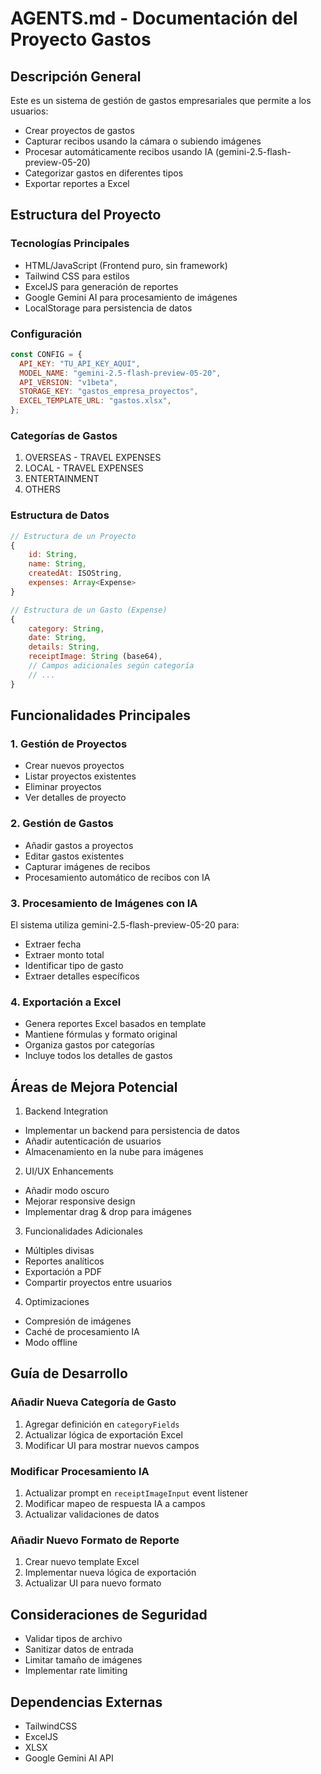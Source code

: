 # AGENTS.md - Documentación del Proyecto Gastos

## Descripción General

Este es un sistema de gestión de gastos empresariales que permite a los usuarios:

- Crear proyectos de gastos
- Capturar recibos usando la cámara o subiendo imágenes
- Procesar automáticamente recibos usando IA (gemini-2.5-flash-preview-05-20)
- Categorizar gastos en diferentes tipos
- Exportar reportes a Excel

## Estructura del Proyecto

### Tecnologías Principales

- HTML/JavaScript (Frontend puro, sin framework)
- Tailwind CSS para estilos
- ExcelJS para generación de reportes
- Google Gemini AI para procesamiento de imágenes
- LocalStorage para persistencia de datos

### Configuración

```javascript
const CONFIG = {
  API_KEY: "TU_API_KEY_AQUI",
  MODEL_NAME: "gemini-2.5-flash-preview-05-20",
  API_VERSION: "v1beta",
  STORAGE_KEY: "gastos_empresa_proyectos",
  EXCEL_TEMPLATE_URL: "gastos.xlsx",
};
```

### Categorías de Gastos

1. OVERSEAS - TRAVEL EXPENSES
2. LOCAL - TRAVEL EXPENSES
3. ENTERTAINMENT
4. OTHERS

### Estructura de Datos

```javascript
// Estructura de un Proyecto
{
    id: String,
    name: String,
    createdAt: ISOString,
    expenses: Array<Expense>
}

// Estructura de un Gasto (Expense)
{
    category: String,
    date: String,
    details: String,
    receiptImage: String (base64),
    // Campos adicionales según categoría
    // ...
}
```

## Funcionalidades Principales

### 1. Gestión de Proyectos

- Crear nuevos proyectos
- Listar proyectos existentes
- Eliminar proyectos
- Ver detalles de proyecto

### 2. Gestión de Gastos

- Añadir gastos a proyectos
- Editar gastos existentes
- Capturar imágenes de recibos
- Procesamiento automático de recibos con IA

### 3. Procesamiento de Imágenes con IA

El sistema utiliza gemini-2.5-flash-preview-05-20 para:

- Extraer fecha
- Extraer monto total
- Identificar tipo de gasto
- Extraer detalles específicos

### 4. Exportación a Excel

- Genera reportes Excel basados en template
- Mantiene fórmulas y formato original
- Organiza gastos por categorías
- Incluye todos los detalles de gastos

## Áreas de Mejora Potencial

1. Backend Integration

- Implementar un backend para persistencia de datos
- Añadir autenticación de usuarios
- Almacenamiento en la nube para imágenes

2. UI/UX Enhancements

- Añadir modo oscuro
- Mejorar responsive design
- Implementar drag & drop para imágenes

3. Funcionalidades Adicionales

- Múltiples divisas
- Reportes analíticos
- Exportación a PDF
- Compartir proyectos entre usuarios

4. Optimizaciones

- Compresión de imágenes
- Caché de procesamiento IA
- Modo offline

## Guía de Desarrollo

### Añadir Nueva Categoría de Gasto

1. Agregar definición en `categoryFields`
2. Actualizar lógica de exportación Excel
3. Modificar UI para mostrar nuevos campos

### Modificar Procesamiento IA

1. Actualizar prompt en `receiptImageInput` event listener
2. Modificar mapeo de respuesta IA a campos
3. Actualizar validaciones de datos

### Añadir Nuevo Formato de Reporte

1. Crear nuevo template Excel
2. Implementar nueva lógica de exportación
3. Actualizar UI para nuevo formato

## Consideraciones de Seguridad

- Validar tipos de archivo
- Sanitizar datos de entrada
- Limitar tamaño de imágenes
- Implementar rate limiting

## Dependencias Externas

- TailwindCSS
- ExcelJS
- XLSX
- Google Gemini AI API
